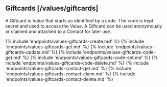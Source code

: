 ## Giftcards [/values/giftcards]

A Giftcard is Value that starts as identified by a code.  The code is kept secret and used to access the Value.  A Giftcard can be used anonymously or claimed and attached to a Contact for later use.

{% include 'endpoints/values-giftcards-create.md' %}
{% include 'endpoints/values-giftcards-get.md' %}
{% include 'endpoints/values-giftcards-update.md' %}
{% include 'endpoints/values-giftcards-code-get.md' %}
{% include 'endpoints/values-giftcards-code-set.md' %}
{% include 'endpoints/values-giftcards-code-delete.md' %}
{% include 'endpoints/values-giftcards-contact-get.md' %}
{% include 'endpoints/values-giftcards-contact-claim.md' %}
{% include 'endpoints/values-giftcards-contact-delete.md' %}
